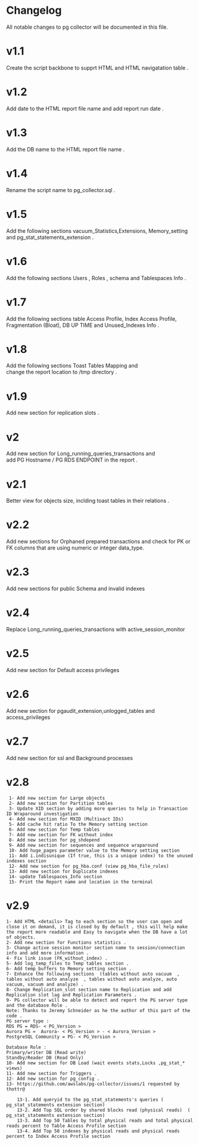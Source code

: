 # Changelog

All notable changes to pg collector will be documented in this file.


#  v1.1 
Create the script backbone to supprt HTML and HTML navigatation table .      
#  v1.2 
Add date to the HTML report file name and add report run date .              
#  v1.3 
Add the DB name to the HTML report file name .                                
#  v1.4 
Rename the script name to pg_collector.sql  .                                
#  v1.5 
Add the following sections vacuum_Statistics,Extensions, Memory_setting     
and pg_stat_statements_extension .                                           
#  v1.6 
Add the following sections Users , Roles , schema and Tablespaces Info .    
#  v1.7 
Add the following sections table Access Profile, Index Access Profile,      
Fragmentation (Bloat), DB UP TIME and Unused_Indexes Info .                   
#  v1.8 
Add the following sections Toast Tables Mapping and                         
change the report location to /tmp directory .                              
#  v1.9 
Add new section for replication slots .                                       
#  v2   
Add new section for Long_running_queries_transactions and                   
add PG Hostname / PG RDS ENDPOINT in the report .                          
#  v2.1 
Better view for objects size, inclding toast tables in their relations .     
#  v2.2 
Add new sections for Orphaned prepared transactions and  check for 
PK or FK columns that are using  numeric or integer data_type.           
#  v2.3 
Add new sections for public Schema and invalid indexes                      
#  v2.4 
Replace Long_running_queries_transactions with active_session_monitor       
#  v2.5 
Add new section for Default access privileges                               
#  v2.6 
Add new section for pgaudit_extension,unlogged_tables and access_privileges 
#  v2.7 
Add new section for ssl and Background processes
#  v2.8
```
 1- Add new section for Large objects
 2- Add new section for Partition tables 
 3- Update XID section by adding more queries to help in Transaction ID Wraparound investigation  
 4- Add new section for MXID (Multixact IDs) 
 5- Add cache hit ratio To the Memory setting section 
 6- Add new section for Temp tables 
 7- Add new section for FK without index
 8- Add new section for pg_shdepend 
 9- Add new section for sequences and sequence wraparound
 10- Add huge_pages parameter value to the Memory setting section 
 11- Add i.indisunique (If true, this is a unique index) to the unused indexes section 
 12- Add new section for pg_hba.conf (view pg_hba_file_rules)
 13- Add new section for Duplicate indexes
 14- update Tablespaces_Info section
 15- Print the Report name and location in the terminal
```
#  v2.9
```
1- Add HTML <details> Tag to each section so the user can open and close it on demand, it is closed by By default , this will help make the report more readable and Easy to navigate when the DB have a lot of objects.
2- Add new section for Functions statistics .
3- Change active session monitor section name to session/connection info and add more information .
4- Fix link issue (FK_without_index) .
5- Add log_temp_files to Temp tables section .
6- Add temp_buffers to Memory setting section .
7- Enhance the following sections  (tables without auto vacuum  , tables without auto analyze  , tables without auto analyze, auto vacuum, vacuum and analyze) .
8- Change Replication_slot section name to Replication and add Replication slot lag and Replication Parameters .
9- PG collector will be able to detect and report the PG server type and the database Role .
Note: Thanks to Jeremy Schneider as he the author of this part of the code .
PG server type :
RDS PG = RDS- < PG_Version >  
Aurora PG =  Aurora- < PG_Version > - < Aurora_Version >
PostgreSQL Community = PG- < PG_Version > 

Database Role :
Primary/writer DB (Read write)
Standby/Reader DB (Read Only)
10- Add new section for DB Load (wait events stats,Locks ,pg_stat_* views)
11- Add new section for Triggers .
12- Add new section for pg_config .
13- https://github.com/awslabs/pg-collector/issues/1 requested by thottr@

    13-1. Add queryid to the pg_stat_statements's queries ( pg_stat_statements extension section)
    13-2. Add Top SQL order by shared blocks read (physical reads)  ( pg_stat_statements extension section)
    13-3. Add Top 50 Tables by total physical reads and total physical reads percent to Table Access Profile section
    13-4. Add Top 50 indexes by physical reads and physical reads percent to Index Access Profile section
     

```